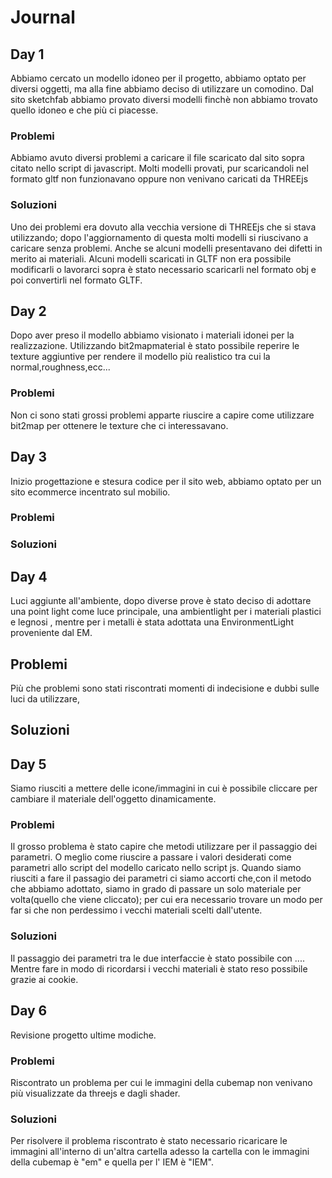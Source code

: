 
# Journal

## Day 1
  Abbiamo cercato un modello idoneo per il progetto, abbiamo optato per diversi oggetti, ma alla fine abbiamo deciso di utilizzare un
  comodino.
  Dal sito sketchfab abbiamo provato diversi modelli finchè non abbiamo trovato quello idoneo e che più ci piacesse.
  ### Problemi
  Abbiamo avuto diversi problemi a caricare il file scaricato dal sito sopra citato nello script di javascript. Molti modelli provati, 
  pur scaricandoli nel formato gltf non funzionavano oppure non venivano caricati da THREEjs
  ### Soluzioni
  Uno dei problemi era dovuto alla vecchia versione di THREEjs che si stava utilizzando; dopo l'aggiornamento di questa molti modelli
  si riuscivano a caricare senza problemi. Anche se alcuni modelli presentavano dei difetti in merito ai materiali.
  Alcuni modelli scaricati in GLTF non era possibile modificarli o lavorarci sopra è stato necessario scaricarli nel formato obj e poi 
  convertirli nel formato GLTF.
  
## Day 2
  Dopo aver preso il modello abbiamo visionato i materiali idonei per la realizzazione. Utilizzando bit2mapmaterial è stato possibile
  reperire le texture aggiuntive per rendere il modello più realistico tra cui la normal,roughness,ecc...
  ### Problemi
  Non ci sono stati grossi problemi apparte riuscire a capire come utilizzare bit2map per ottenere le texture che ci interessavano.

## Day 3
  Inizio progettazione e stesura codice per il sito web, abbiamo optato per un sito ecommerce incentrato sul mobilio. 
  ### Problemi
  ### Soluzioni
  
## Day 4
  Luci aggiunte all'ambiente, dopo diverse prove è stato deciso di adottare una point light come luce principale, una ambientlight per
  i materiali plastici e legnosi , mentre per i metalli è stata adottata una EnvironmentLight proveniente dal EM. 
  ## Problemi
  Più che problemi sono stati riscontrati momenti di indecisione e dubbi sulle luci da utilizzare,
  ## Soluzioni
  
## Day 5
   Siamo riusciti a mettere delle icone/immagini in cui è possibile cliccare per cambiare il materiale dell'oggetto dinamicamente.
   ### Problemi
   Il grosso problema è stato capire che metodi utilizzare per il passaggio dei parametri. O meglio come riuscire a passare i valori
   desiderati come parametri allo script del modello caricato nello script js.
   Quando siamo riusciti a fare il passagio dei parametri ci siamo accorti che,con il metodo che abbiamo adottato, siamo in grado di
   passare un solo materiale per volta(quello che viene cliccato); per cui era necessario trovare un modo per far si che non perdessimo
   i vecchi materiali scelti dall'utente.
   ### Soluzioni
   Il passaggio dei parametri tra le due interfaccie è stato possibile con ....
   Mentre fare in modo di ricordarsi i vecchi materiali è stato reso possibile grazie ai cookie.
## Day 6
  Revisione progetto ultime modiche.
  ### Problemi
  Riscontrato un problema per cui le immagini della cubemap non venivano più visualizzate da threejs e dagli shader.
  ### Soluzioni
  Per risolvere il problema riscontrato è stato necessario ricaricare le immagini all'interno di un'altra cartella adesso la cartella     con le immagini della cubemap è "em" e quella per l' IEM è "IEM".
